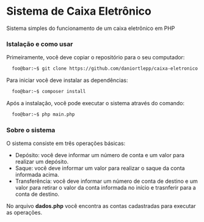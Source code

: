# Sistema de Caixa Eletrônico

Sistema simples do funcionamento de um caixa eletrônico em PHP

### Istalação e como usar

Primeiramente, você deve copiar o repositório para o seu computador:
```zsh
  foo@bar:~$ git clone https://github.com/daniortlepp/caixa-eletronico.git
```
Para iniciar você deve instalar as dependências:
```zsh
  foo@bar:~$ composer install
```
Após a instalação, você pode executar o sistema através do comando:
```zsh
  foo@bar:~$ php main.php
```

### Sobre o sistema

O sistema consiste em três operações básicas:

- Depósito: você deve informar um número de conta e um valor para realizar um depósito.
- Saque: você deve informar um valor para realizar o saque da conta informada acima.
- Transferência: você deve informar um número de conta de destino e um valor para retirar o valor da conta informada no início e trasnferir para a conta de destino.

No arquivo **dados.php** você encontra as contas cadastradas para executar as operações.

